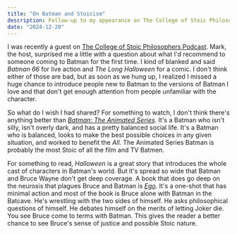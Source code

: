 ```yaml
---
title: "On Batman and Stoicism"
description: Follow-up to my appearance on The College of Stoic Philosophers Podcast.
date: "2024-12-20"
---
```


I was recently a guest on [The College of Stoic Philosophers Podcast][podcast].
Mark, the host, surprised me a little with a question about what I'd recommend to someone coming to Batman for the first time.
I kind of blanked and said _Batman 66_ for live action and _The Long Halloween_ for a comic.
I don't think either of those are bad, but as soon as we hung up, I realized I missed a huge chance to introduce people new to Batman to the versions of Batman I love and that don't get enough attention from people unfamiliar with the character.

So what do I wish I had shared?
For something to watch, I don't think there's anything better than [_Batman: The Animated Series_][btas-amazon].
It's a Batman who isn't silly, isn't overly dark, and has a pretty balanced social life.
It's a Batman who is balanced, looks to make the best possible choices in any given situation, and worked to benefit the _All_.
The Animated Series Batman is probably the most Stoic of all the film and TV Batmen.

For something to read, _Halloween_ is a great story that introduces the whole cast of characters in Batman's world.
But it's spread so wide that Batman and Bruce Wayne don't get deep coverage.
A book that does go deep on the neurosis that plagues Bruce and Batman is [_Ego_][ego-amazon].
It's a one-shot that has minimal action and most of the book is Bruce alone with Batman in the Batcave.
He's wrestling with the two sides of himself.
He asks philosophical questions of himself.
He debates himself on the merits of letting Joker die.
You see Bruce come to terms with Batman.
This gives the reader a better chance to see Bruce's sense of justice and possible Stoic nature.

[podcast]: https://open.spotify.com/show/6mpb4VQa757POgQjX5mzKY
[btas-amazon]: https://www.amazon.com/Batman-Complete-Animated-BD-Blu-ray/dp/B07J33MNCV/ref=sr_1_2?crid=5KP4Q1H0ZCNM&dib=eyJ2IjoiMSJ9.jvE-snCEgwCJe3m5u5vtwUwaaI_Ba7H0jrnv3i2qcEdeWTAhunZ2iJM-OPgbUbaGvbszuVRxxMWdTAK6ruhvh1CJZIkZhq4ahdFru-tHYXulZJ7AmF56P1aBk7UdrhfigH9Aj0CGSOagSPx1fPI4ErmAqW53Og4sF70TnQPDnN7Esyz1lFWjCscg0DijTdvThCYsy-Z5odgHr0ILAvRMvmJaY0MmnjK9gYRJZQdxHJ8.r8aSBmVqFMb1eLIkTVsskmqdCUmtpGwlU5y4IO-gfZ0&dib_tag=se&keywords=batman+animated&qid=1734669183&sprefix=batman+animated%2Caps%2C282&sr=8-2
[ego-amazon]: https://www.amazon.com/Batman-Other-Tails-Darwyn-Cooke/dp/1401213596/ref=sr_1_1?crid=CKJUUWBB2Z6&dib=eyJ2IjoiMSJ9.FWeV6S-0TtzFlM52DoH9XYs9L6BALwLc09q66bpnY8a_Rh9no_fOokY63IXhtzEN-BGhaBRaDNODwdW-PUVQSHFKtBi9g-gjIpDrjYFKmeifkIN2Xzk-GMuyfejuZl6z8q3_2-U6s6XG2Ipp_hDlaCGbp94p4AySEKUav4QziQrT3OlbBztKzAY8P0EtW92XR0qR4kbDovT5lGJVeuQFn3JZSSKR8qDmida5fqLwXdw.uCIOTC4wuPFKDR8qFs5cXgPHNFTTD_Pv22O9oJM4Nkw&dib_tag=se&keywords=batman+ego&qid=1734664365&sprefix=batman+ego%2Caps%2C283&sr=8-1
